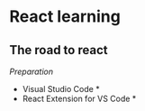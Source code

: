 # React learning

## The road to react

*Preparation*

- Visual Studio Code \*
- React Extension for VS Code \*

